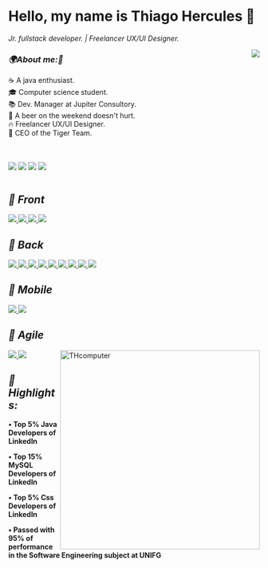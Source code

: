 <h1><b>Hello, my name is Thiago Hercules 👋</b><i class="fas fa-code"></i></h1>
<p><em>Jr. fullstack developer. | Freelancer UX/UI Designer. </em></p>

<img align='right' src="https://github-readme-stats.vercel.app/api?username=Thercules&show_icons=true&title_color=FFFFFF&text_color=FFFFFF&icon_color=FFFFFF&bg_color=FF0000&cache_seconds=2300">

<h3><em><b>🌍About me:🧠</b></em></h3> 
<p> ☕ A java enthusiast. <br>
	🎓 Computer science student. <br> 
	📚 Dev. Manager at Jupiter Consultory. <br>
	🍻 A beer on the weekend doesn't hurt. <br> 
	🔥 Freelancer UX/UI Designer. <br>
	🧭 CEO of the Tiger Team.
	
</p>
<br>
<br>
<a href="mailto:thhercules2012@gmail.com"><img align='center' src="https://img.shields.io/badge/Gmail-FF0000?style=for-the-badge&logo=gmail&logoColor=white"/></a>
<a href="https://www.linkedin.com/in/thiago-hercules-2669901ba/"><img align='center' src="https://img.shields.io/badge/LinkedIn-FF0000?style=for-the-badge&logo=linkedin&logoColor=white"/></a>
<a href="https://instagram.com/dev.hercules"><img align='center' src="https://img.shields.io/badge/Developing Instagram-FF0000?style=for-the-badge&logo=instagram&logoColor=white"/></a>
<a href="https://www.figma.com/files/recent?fuid=1047854919048493632"><img align='center' src="https://img.shields.io/badge/Figma-FF0000?style=for-the-badge&logo=figma&logoColor=white"/></a>
</br>
<br>

<h2><em><b> 📍 Front </b></em></h2> 
<a href="#"><img src="https://img.shields.io/badge/ReactJS-FF0000?style=for-the-badge&logo=React&logoColor=white"/>
</a> 
<a href="#"><img src="https://img.shields.io/badge/Bootstrap-FF0000?style=for-the-badge&logo=Bootstrap&logoColor=white"/>
</a>
<a href="#"><img src="https://img.shields.io/badge/Angular-FF0000?style=for-the-badge&logo=Angular&logoColor=white"/>
</a>
<a href="#"><img src="https://img.shields.io/badge/Bootstrap-FF0000?style=for-the-badge&logo=Bootstrap&logoColor=white"/>
</a>

<h2><em><b> 📍 Back </b></em></h2> 

<a href="#"><img src="https://img.shields.io/badge/SpringBoot-FF0000?style=for-the-badge&logo=Spring&logoColor=white"/>
</a>
<a href="#"><img src="https://img.shields.io/badge/Java-FF0000?style=for-the-badge&logo=Java&logoColor=white"/>
</a> 
<a href="#"><img src="https://img.shields.io/badge/JavaScript-FF0000?style=for-the-badge&logo=Javascript&logoColor=white"/>
</a>
<a href="#"><img src="https://img.shields.io/badge/Jquery-FF0000?style=for-the-badge&logo=jquery&logoColor=white"/>
</a>
<a href="#"><img src="https://img.shields.io/badge/Python-FF0000?style=for-the-badge&logo=python&logoColor=white"/>
</a>
<a href="#"><img src="https://img.shields.io/badge/MySQL-FF0000?style=for-the-badge&logo=Mysql&logoColor=white"/>
</a>
<a href="#"><img src="https://img.shields.io/badge/SQL server-FF0000?style=for-the-badge&logo=Mysql&logoColor=white"/>
</a>
<a href="#"><img src="https://img.shields.io/badge/PostgreSQL-FF0000?style=for-the-badge&logo=PostgreSQL&logoColor=white"/>
</a>
<a href="#"><img src="https://img.shields.io/badge/FireBase-FF0000?style=for-the-badge&logo=firebase&logoColor=white"/>
</a>

<h2><em><b> 📍 Mobile </b></em></h2>
<a href="#"><img src="https://img.shields.io/badge/React Native-FF0000?style=for-the-badge&logo=React&logoColor=white"/>
</a>
<a href="#"><img src="https://img.shields.io/badge/Android Native-FF0000?style=for-the-badge&logo=Android&logoColor=white"/>
</a> 

<h2><em><b> 📍 Agile </b></em></h2>
<img src="https://raw.githubusercontent.com/MicaelliMedeiros/micaellimedeiros/master/image/computer-illustration.png" min-width="400px" max-width="400px" width="400px" align="right" alt="THcomputer">
<a href="#"><img src="https://img.shields.io/badge/SCRUM-FF0000?style=for-the-badge&logo=&logoColor=white"/>
</a> 
<a href="#"><img src="https://img.shields.io/badge/KANBAN-FF0000?style=for-the-badge&logo=&logoColor=white"/>
</a>

<h2><em><b> 📍 Highlights:</em><b></h2>
<p> • Top 5% Java Developers of LinkedIn </p>
<p> • Top 15% MySQL Developers of LinkedIn </p>
<p> • Top 5% Css Developers of LinkedIn </p>
<p> • Passed with 95% of performance in the Software Engineering subject at UNIFG </p><br>
